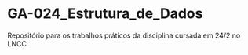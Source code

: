 # GA-024_Estrutura_de_Dados
Repositório para os trabalhos práticos da disciplina cursada em 24/2 no LNCC
